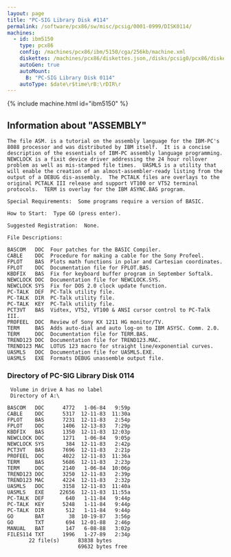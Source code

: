 ```yaml
---
layout: page
title: "PC-SIG Library Disk #114"
permalink: /software/pcx86/sw/misc/pcsig/0001-0999/DISK0114/
machines:
  - id: ibm5150
    type: pcx86
    config: /machines/pcx86/ibm/5150/cga/256kb/machine.xml
    diskettes: /machines/pcx86/diskettes.json,/disks/pcsig0/pcx86/diskettes.json
    autoGen: true
    autoMount:
      B: "PC-SIG Library Disk 0114"
    autoType: $date\r$time\rB:\rDIR\r
---
```


{% include machine.html id="ibm5150" %}

## Information about "ASSEMBLY"

    The file ASM. is a tutorial on the assembly language for the IBM-PC's
    8088 processor and was distributed by IBM itself.  It is a concise
    description of the essentials of IBM-PC assembly language programming.
    NEWCLOCK is a fixit device driver addressing the 24 hour rollover
    problem as well as mis-stamped file times.  UASMLS is a utility that
    will enable the creation of an almost-assembler-ready listing from the
    output of a DEBUG dis-assembly.  The PCTALK files are overlays to the
    original PCTALK III release and support VT100 or VT52 terminal
    protocols.  TERM is overlay for the IBM ASYNC.BAS program.
    
    Special Requirements:  Some programs require a version of BASIC.
    
    How to Start:  Type GO (press enter).
    
    Suggested Registration:  None.
    
    File Descriptions:
    
    BASCOM   DOC  Four patches for the BASIC Compiler.
    CABLE    DOC  Procedure for making a cable for the Sony Profeel.
    FPLOT    BAS  Plots math functions in polar and Cartesian coordinates.
    FPLOT    DOC  Documentation file for FPLOT.BAS.
    KBDFIX   BAS  Fix for keyboard buffer program in September Softalk.
    NEWCLOCK DOC  Documentation file for NEWCLOCK.SYS.
    NEWCLOCK SYS  Fix for DOS 2.0 clock update function.
    PC-TALK  DEF  PC-Talk utility file.
    PC-TALK  DIR  PC-Talk utility file.
    PC-TALK  KEY  PC-Talk utility file.
    PCT3VT   BAS  Vidtex, VT52, VT100 & ANSI cursor control to PC-Talk III.
    PROFEEL  DOC  Review of Sony KX 1211 HG monitor/TV.
    TERM     BAS  Adds auto-dial and auto log-on to IBM ASYSC. Comm. 2.0.
    TERM     DOC  Documentation file for TERM.BAS.
    TREND123 DOC  Documentation file for TREND123.MAC.
    TREND123 MAC  LOTUS 123 macro for straight line/exponential curves.
    UASMLS   DOC  Documentation file for UASMLS.EXE.
    UASMLS   EXE  Formats DEBUG unassemble output file.

### Directory of PC-SIG Library Disk 0114

     Volume in drive A has no label
     Directory of A:\

    BASCOM   DOC      4772   1-06-84   9:59p
    CABLE    DOC      5317  12-11-83  11:30a
    FPLOT    BAS      7231  12-11-83   2:54p
    FPLOT    DOC      1406  12-13-83   7:29p
    KBDFIX   BAS      1350  12-11-83  12:03p
    NEWCLOCK DOC      1271   1-06-84   9:05p
    NEWCLOCK SYS       384  12-11-83   2:42p
    PCT3VT   BAS      7696  12-11-83   2:21p
    PROFEEL  DOC      4022  12-11-83  11:36a
    TERM     BAS      5686  12-11-83   2:23p
    TERM     DOC      2140   1-06-84  10:06p
    TREND123 DOC      3250  12-11-83   2:39p
    TREND123 MAC      4224  12-11-83   2:32p
    UASMLS   DOC      3158  12-11-83  11:40a
    UASMLS   EXE     22656  12-11-83  11:55a
    PC-TALK  DEF       640   1-11-84   9:44p
    PC-TALK  KEY      5248   1-11-84   9:44p
    PC-TALK  DIR       512   1-11-84   9:44p
    GO       BAT        38  10-19-87   3:56p
    GO       TXT       694  12-01-88   2:46p
    MANUAL   BAT       147   6-08-88   3:02p
    FILES114 TXT      1996   1-27-89   2:34p
           22 file(s)      83838 bytes
                           69632 bytes free

